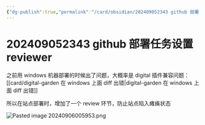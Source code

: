 ```yaml
---
{"dg-publish":true,"permalink":"/card/obsidian/202409052343 github 部署任务设置 reviewer/","noteIcon":"2","created":"2024-09-05T23:43:25+08:00","updated":"2024-10-12T22:22:13+08:00"}
---
```



# 202409052343 github 部署任务设置 reviewer

之前用 windows 机器部署的时候出了问题，大概率是 digital 插件兼容问题：[[card/digital-garden 在 windows 上面 diff 出错\|digital-garden 在 windows 上面 diff 出错]]

所以在站点部署时，增加了一个 review 环节，防止站点陷入瘫痪状态


![Pasted image 20240906005953.png](/img/user/attachs/Pasted%20image%2020240906005953.png)
